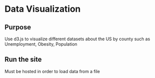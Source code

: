 # Data Visualization

## Purpose
Use d3.js to visualize different datasets about the US by county such as Unemployment, Obesity, Population

## Run the site
Must be hosted in order to load data from a file